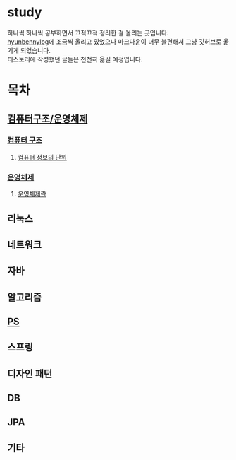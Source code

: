 # study
하나씩 하나씩 공부하면서 끄적끄적 정리한 걸 올리는 곳입니다. <br/>
[hyunbennylog](https://hyunbenny.tistory.com/)에 조금씩 올리고 있었으나 마크다운이 너무 불편해서 그냥 깃허브로 옮기게 되었습니다. <br/>
티스토리에 작성했던 글들은 천천히 옮길 예정입니다.<br/>

# 목차
## [컴퓨터구조/운영체제](https://github.com/hyunbenny/study/tree/main/%EC%BB%B4%ED%93%A8%ED%84%B0%20%EA%B5%AC%EC%A1%B0%EC%99%80%20%EC%9A%B4%EC%98%81%EC%B2%B4%EC%A0%9C)
### [컴퓨터 구조](https://github.com/hyunbenny/study/tree/main/%EC%BB%B4%ED%93%A8%ED%84%B0%20%EA%B5%AC%EC%A1%B0%EC%99%80%20%EC%9A%B4%EC%98%81%EC%B2%B4%EC%A0%9C/%EC%BB%B4%ED%93%A8%ED%84%B0%20%EA%B5%AC%EC%A1%B0)
1. [컴퓨터 정보의 단위](https://github.com/hyunbenny/study/blob/main/%EC%BB%B4%ED%93%A8%ED%84%B0%20%EA%B5%AC%EC%A1%B0%EC%99%80%20%EC%9A%B4%EC%98%81%EC%B2%B4%EC%A0%9C/%EC%BB%B4%ED%93%A8%ED%84%B0%20%EA%B5%AC%EC%A1%B0/1.%EC%BB%B4%ED%93%A8%ED%84%B0%20%EC%A0%95%EB%B3%B4%EC%9D%98%20%EB%8B%A8%EC%9C%84.md)

### [운영체제](https://github.com/hyunbenny/study/tree/main/%EC%BB%B4%ED%93%A8%ED%84%B0%20%EA%B5%AC%EC%A1%B0%EC%99%80%20%EC%9A%B4%EC%98%81%EC%B2%B4%EC%A0%9C/%EC%9A%B4%EC%98%81%EC%B2%B4%EC%A0%9C)
1. [운영체제란](https://github.com/hyunbenny/study/blob/main/%EC%BB%B4%ED%93%A8%ED%84%B0%20%EA%B5%AC%EC%A1%B0%EC%99%80%20%EC%9A%B4%EC%98%81%EC%B2%B4%EC%A0%9C/%EC%9A%B4%EC%98%81%EC%B2%B4%EC%A0%9C/1.%20%EC%9A%B4%EC%98%81%EC%B2%B4%EC%A0%9C%EB%9E%80.md)
## 리눅스
## 네트워크
## 자바
## 알고리즘
## [PS](https://github.com/hyunbenny/PS)
## 스프링
## 디자인 패턴
## DB
## JPA
## 기타
